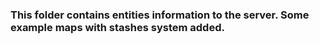 ### This folder contains entities information to the server. Some example maps with stashes system added.
